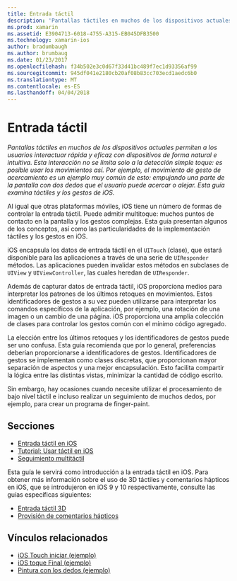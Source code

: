 ```yaml
---
title: Entrada táctil
description: 'Pantallas táctiles en muchos de los dispositivos actuales permiten a los usuarios interactuar rápida y eficaz con dispositivos de forma natural e intuitiva. Esta interacción no se limita solo a la detección simple toque: es posible usar los movimientos así. Por ejemplo, el movimiento de gesto de acercamiento es un ejemplo muy común de esto: empujando una parte de la pantalla con dos dedos que el usuario puede acercar o alejar. Esta guía examina táctiles y los gestos de iOS.'
ms.prod: xamarin
ms.assetid: E3904713-6018-4755-A315-EB045DFB3500
ms.technology: xamarin-ios
author: bradumbaugh
ms.author: brumbaug
ms.date: 01/23/2017
ms.openlocfilehash: f34b502e3c0d67f33d41bc489f7ec1d93356af99
ms.sourcegitcommit: 945df041e2180cb20af08b83cc703ecd1aedc6b0
ms.translationtype: MT
ms.contentlocale: es-ES
ms.lasthandoff: 04/04/2018
---
```

# <a name="touch"></a>Entrada táctil

_Pantallas táctiles en muchos de los dispositivos actuales permiten a los usuarios interactuar rápida y eficaz con dispositivos de forma natural e intuitiva. Esta interacción no se limita solo a la detección simple toque: es posible usar los movimientos así. Por ejemplo, el movimiento de gesto de acercamiento es un ejemplo muy común de esto: empujando una parte de la pantalla con dos dedos que el usuario puede acercar o alejar. Esta guía examina táctiles y los gestos de iOS._


Al igual que otras plataformas móviles, iOS tiene un número de formas de controlar la entrada táctil. Puede admitir multitoque: muchos puntos de contacto en la pantalla y los gestos complejas. Esta guía presentan algunos de los conceptos, así como las particularidades de la implementación táctiles y los gestos en iOS.

iOS encapsula los datos de entrada táctil en el `UITouch` (clase), que estará disponible para las aplicaciones a través de una serie de `UIResponder` métodos. Las aplicaciones pueden invalidar estos métodos en subclases de `UIView` y `UIViewController`, las cuales heredan de `UIResponder`.

Además de capturar datos de entrada táctil, iOS proporciona medios para interpretar los patrones de los últimos retoques en movimientos. Estos identificadores de gestos a su vez pueden utilizarse para interpretar los comandos específicos de la aplicación, por ejemplo, una rotación de una imagen o un cambio de una página. iOS proporciona una amplia colección de clases para controlar los gestos común con el mínimo código agregado.

La elección entre los últimos retoques y los identificadores de gestos puede ser uno confusa. Esta guía recomienda que por lo general, preferencias deberían proporcionarse a identificadores de gestos. Identificadores de gestos se implementan como clases discretas, que proporcionan mayor separación de aspectos y una mejor encapsulación. Esto facilita compartir la lógica entre las distintas vistas, minimizar la cantidad de código escrito.

Sin embargo, hay ocasiones cuando necesite utilizar el procesamiento de bajo nivel táctil e incluso realizar un seguimiento de muchos dedos, por ejemplo, para crear un programa de finger-paint.

## <a name="sections"></a>Secciones

-  [Entrada táctil en iOS](touch-in-ios.md)
-  [Tutorial: Usar táctil en iOS](ios-touch-walkthrough.md)
-  [Seguimiento multitáctil](touch-tracking.md)

Esta guía le servirá como introducción a la entrada táctil en iOS. Para obtener más información sobre el uso de 3D táctiles y comentarios hápticos en iOS, que se introdujeron en iOS 9 y 10 respectivamente, consulte las guías específicas siguientes:

* [Entrada táctil 3D](~/ios/platform/3d-touch.md)
* [Provisión de comentarios hápticos](~/ios/user-interface/ios-ui/haptic-feedback.md)



## <a name="related-links"></a>Vínculos relacionados

- [iOS Touch iniciar (ejemplo)](https://developer.xamarin.com/samples/monotouch/ApplicationFundamentals/Touch_start)
- [iOS toque Final (ejemplo)](https://developer.xamarin.com/samples/monotouch/ApplicationFundamentals/Touch_final)
- [Pintura con los dedos (ejemplo)](https://developer.xamarin.com/samples/monotouch/ApplicationFundamentals/FingerPaint)
